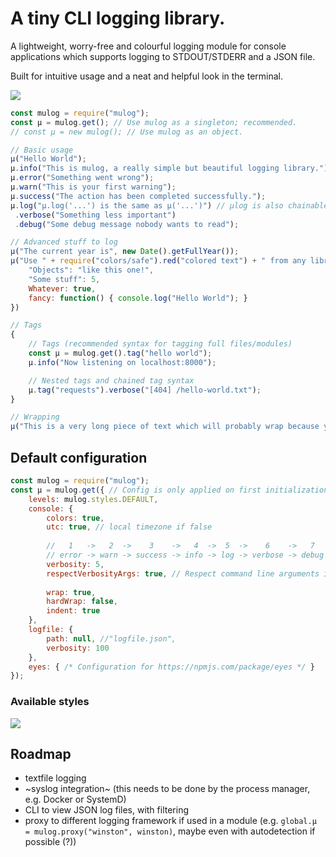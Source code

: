 # A tiny CLI logging library.

A lightweight, worry-free and colourful logging module for console applications which supports logging to STDOUT/STDERR and a JSON file.

Built for intuitive usage and a neat and helpful look in the terminal.

![](https://static.mo-mar.de/mulog.png)

```javascript
const mulog = require("mulog");
const µ = mulog.get(); // Use mulog as a singleton; recommended.
// const µ = new mulog(); // Use mulog as an object.

// Basic usage
µ("Hello World");
µ.info("This is mulog, a really simple but beautiful logging library.");
µ.error("Something went wrong");
µ.warn("This is your first warning");
µ.success("The action has been completed successfully.");
µ.log("µ.log('...') is the same as µ('...')") // µlog is also chainable
 .verbose("Something less important")
 .debug("Some debug message nobody wants to read");

// Advanced stuff to log
µ("The current year is", new Date().getFullYear());
µ("Use " + require("colors/safe").red("colored text") + " from any library you like, and display beautifully formatted...", {
    "Objects": "like this one!",
    "Some stuff": 5,
    Whatever: true,
    fancy: function() { console.log("Hello World"); }
})

// Tags
{
    // Tags (recommended syntax for tagging full files/modules)
    const µ = mulog.get().tag("hello world");
    µ.info("Now listening on localhost:8000");

    // Nested tags and chained tag syntax
    µ.tag("requests").verbose("[404] /hello-world.txt");
}

// Wrapping
µ("This is a very long piece of text which will probably wrap because your console can't possibly be as long as this text. Or can it? We don't know, maybe you have a 4K screen and work with the smallest font size possible. In that case I'd recommend resizing the console window. " + require("colors/safe").yellow.bold("Anyways, µlog even makes sure that even colored text is wrapped correctly and keeps its color when wrapped."));
```

## Default configuration
```javascript
const mulog = require("mulog");
const µ = mulog.get({ // Config is only applied on first initialization.
    levels: mulog.styles.DEFAULT,
    console: {
        colors: true,
        utc: true, // local timezone if false
        
        //   1   ->   2  ->    3    ->   4  ->  5  ->    6    ->   7
        // error -> warn -> success -> info -> log -> verbose -> debug
        verbosity: 5,
        respectVerbosityArgs: true, // Respect command line arguments in the format -v/-q/-vvv/-qqq/...
        
        wrap: true,
        hardWrap: false,
        indent: true
    },
    logfile: {
        path: null, //"logfile.json",
        verbosity: 100
    },
    eyes: { /* Configuration for https://npmjs.com/package/eyes */ }
});
```

### Available styles

![](https://static.mo-mar.de/mulog-styles.png)

## Roadmap

- textfile logging
- ~syslog integration~ (this needs to be done by the process manager, e.g. Docker or SystemD)
- CLI to view JSON log files, with filtering
- proxy to different logging framework if used in a module (e.g. `global.µ = mulog.proxy("winston", winston)`, maybe even with autodetection if possible (?))
